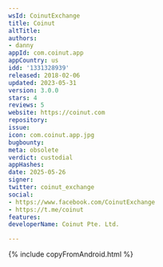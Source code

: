 ```yaml
---
wsId: CoinutExchange
title: Coinut
altTitle: 
authors:
- danny
appId: com.coinut.app
appCountry: us
idd: '1331328939'
released: 2018-02-06
updated: 2023-05-31
version: 3.0.0
stars: 4
reviews: 5
website: https://coinut.com
repository: 
issue: 
icon: com.coinut.app.jpg
bugbounty: 
meta: obsolete
verdict: custodial
appHashes: 
date: 2025-05-26
signer: 
twitter: coinut_exchange
social:
- https://www.facebook.com/CoinutExchange
- https://t.me/coinut
features: 
developerName: Coinut Pte. Ltd.

---
```


{% include copyFromAndroid.html %}
